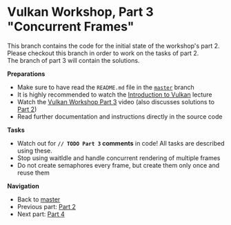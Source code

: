 # Vulkan Workshop, Part 3 "Concurrent Frames"

This branch contains the code for the initial state of the workshop's part 2.     
Please checkout this branch in order to work on the tasks of part 2.    
The branch of part 3 will contain the solutions.

**Preparations** 
* Make sure to have read the `README.md` file in the [`master`](https://github.com/cg-tuwien/VulkanWorkshop) branch
* It is highly recommended to watch the [Introduction to Vulkan](https://youtu.be/ZWV6zvKe9Hc) lecture 
* Watch the [Vulkan Workshop Part 3](https://youtu.be/Og0jM9Ck6CQ) video (also discusses solutions to [Part 2](https://github.com/cg-tuwien/VulkanWorkshop/tree/part2))
* Read further documentation and instructions directly in the source code

**Tasks**
* Watch out for **`// TODO Part 3` comments** in code! All tasks are described using these.
* Stop using waitIdle and handle concurrent rendering of multiple frames
* Do not create semaphores every frame, but create them only once and reuse them

**Navigation**
* Back to [master](https://github.com/cg-tuwien/VulkanWorkshop)
* Previous part: [Part 2](https://github.com/cg-tuwien/VulkanWorkshop/tree/part2)
* Next part: [Part 4](https://github.com/cg-tuwien/VulkanWorkshop/tree/part4)
